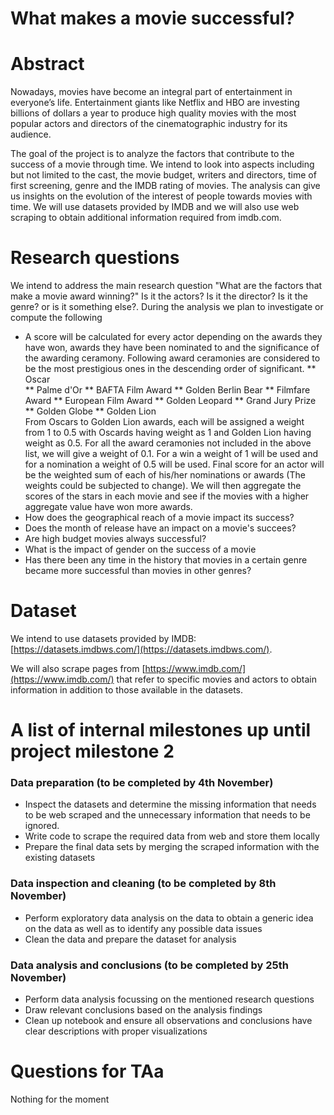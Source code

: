 # What makes a movie successful?

# Abstract
Nowadays, movies have become an integral part of entertainment in everyone’s life. Entertainment giants like Netflix and HBO are investing billions of dollars a year to produce high quality movies with the most popular actors and directors of the cinematographic industry for its audience. 

The goal of the project is to analyze the factors that contribute to the success of a movie through time. We intend to look into aspects including but not limited to the cast, the movie budget, writers and directors, time of first screening, genre and the IMDB rating of movies. The analysis can give us insights on the evolution of the interest of people towards movies with time. We will use datasets provided by IMDB and we will also use web scraping to obtain additional information required from imdb.com.

# Research questions
We intend to address the main research question "What are the factors that make a movie award winning?" Is it the actors? Is it the director? Is it the genre? or is it something else?. During the analysis we plan to investigate or compute the following

* A score will be calculated for every actor depending on the awards they have won, awards they have been nominated to and the significance of the awarding ceramony. Following award ceramonies are considered to be the most prestigious ones in the descending order of significant.
** Oscar 				
** Palme d'Or
** BAFTA Film Award
** Golden Berlin Bear
** Filmfare Award
** European Film Award
** Golden Leopard
** Grand Jury Prize
** Golden Globe
** Golden Lion 			
From Oscars to Golden Lion awards, each will be assigned a weight from 1 to 0.5 with Oscards having weight as 1 and Golden Lion having weight as 0.5. For all the award ceramonies not included in the above list, we will give a weight of 0.1. For a win a weight of 1 will be used and for a nomination a weight of 0.5 will be used. Final score for an actor will be the weighted sum of each of his/her nominations or awards (The weights could be subjected to change). We will then aggregate the scores of the stars in each movie and see if the movies with a higher aggregate value have won more awards.
* How does the geographical reach of a movie impact its success?
* Does the month of release have an impact on a movie's succees?
* Are high budget movies always successful?
* What is the impact of gender on the success of a movie
* Has there been any time in the history that movies in a certain genre became more successful than movies in other genres?



# Dataset
We intend to use datasets provided by IMDB: [https://datasets.imdbws.com/](https://datasets.imdbws.com/).

We will also scrape pages from [https://www.imdb.com/](https://www.imdb.com/) that refer to specific movies and actors to obtain information in addition to those available in the datasets.


# A list of internal milestones up until project milestone 2
### Data preparation (to be completed by 4th November)
* Inspect the datasets and determine the missing information that needs to be web scraped and the unnecessary information that needs to be ignored.
* Write code to scrape the required data from web and store them locally
* Prepare the final data sets by merging the scraped information with the existing datasets
### Data inspection and cleaning (to be completed by 8th November)
* Perform exploratory data analysis on the data to obtain a generic idea on the data as well as to identify any possible data issues
* Clean the data and prepare the dataset for analysis
### Data analysis and conclusions (to be completed by 25th November)
* Perform data analysis focussing on the mentioned research questions
* Draw relevant conclusions based on the analysis findings
* Clean up notebook and ensure all observations and conclusions have clear descriptions with proper visualizations


# Questions for TAa
Nothing for the moment
